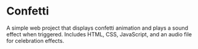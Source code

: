 # Confetti

A simple web project that displays confetti animation and plays a sound effect when triggered. Includes HTML, CSS, JavaScript, and an audio file for celebration effects.
